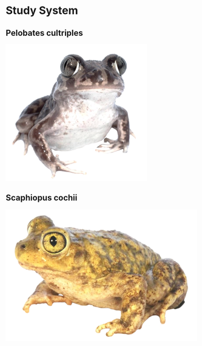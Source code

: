 # Study System

## Pelobates cultriples
![](/images/adult.png)

## Scaphiopus cochii
![](/images/S_couchii.png)


